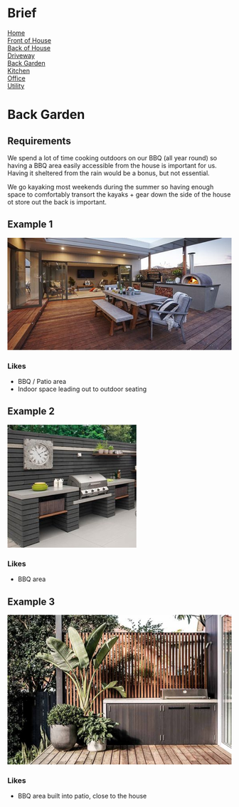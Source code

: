 
# Brief
[Home](brief.md) <br/>
[Front of House](front.md) <br/>
[Back of House](back.md) <br/>
[Driveway](driveway.md) <br/>
[Back Garden](garden.md) <br/>
[Kitchen](kitchen.md) <br/>
[Office](office.md) <br/>
[Utility](utility.md) <br/>

# Back Garden

## Requirements
We spend a lot of time cooking outdoors on our BBQ (all year round) so having a BBQ area easily accessible from the house is important for us. Having it sheltered from the rain would be a bonus, but not essential. 

We go kayaking most weekends during the summer so having enough space to comfortably transort the kayaks + gear down the side of the house ot store out the back is important. 

## Example 1
![House 1](images/garden/1.jpeg "House 1")

### Likes
- BBQ / Patio area
- Indoor space leading out to outdoor seating 

## Example 2
![House 1](images/garden/2.jpeg "House 1")

### Likes
- BBQ area

## Example 3
![House 1](images/garden/3.jpeg "House 1")

### Likes
- BBQ area built into patio, close to the house
